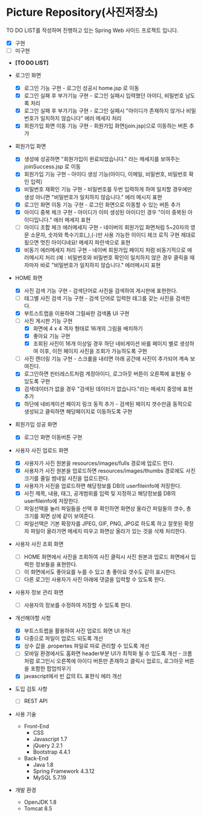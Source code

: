 # Picture Repository(사진저장소)

TO DO LIST를 작성하며 진행하고 있는 Spring Web 사이드 프로젝트 입니다.

 - [x] 구현 
 - [ ] 미구현 
 
- <b>[TO DO LIST]</b>
- 로그인 화면
    - [x]  로그인 기능 구현 - 로그인 성공시 home.jsp 로 이동
    - [x]  로그인 실패 후 부가기능 구현 - 로그인 실패시 입력했던 아이디, 비밀번호 남도록 처리
    - [x]  로그인 실패 후 부가기능 구현 - 로그인 실패시 "아이디가 존재하지 않거나 비밀번호가 일치하지 않습니다" 에러 메세지 처리
    - [x]  회원가입 화면 이동 기능 구현 - 회원가입 화면(join.jsp)으로 이동하는 버튼 추가

- 회원가입 화면
    - [x]  생성에 성공하면 "회원가입이 완료되었습니다." 라는 메세지를 보여주는 joinSuccess.jsp 로 이동
    - [x]  회원가입 기능 구현 - 아이디 생성 기능(아이디, 이메일, 비밀번호, 비밀번호 확인 입력)
    - [x]  비밀번호 재확인 기능 구현 - 비밀번호를 두번 입력하게 하여 일치할 경우에만 생성 아니면 "비밀번호가 일치하지 않습니다." 에러 메시지 표현
    - [x]  로그인 화면 이동 기능 구현 - 로그인 화면으로 이동할 수 있는 버튼 추가
    - [x]  아이디 중복 체크 구현 - 아이디가 이미 생성된 아이디인 경우 "이미 중복된 아이디입니다." 에러 메세지 표현
    - [ ]  아이디 조합 체크 에러메세지 구현 - 네이버의 회원가입 화면처럼 5~20자의 영문 소문자, 숫자와 특수기호(_),(-)만 사용 가능한 이이디 체크 로직 구현 제대로 됬으면 멋진 아이디네요! 메세지 파란색으로 표현
    - [x]  비동기 에러메세지 처리 구현 - 네이버 회원가입 페이지 처럼 비동기적으로 에러메시지 처리 (예 : 비밀번호와 비밀번호 확인이 일치하지 않은 경우 클릭을 때자마자 바로 "비밀번호가 일치하지 않습니다." 에러메시지 표현

- HOME 화면
    - [x]  사진 검색 기능 구현 - 검색단어로 사진을 검색하여 게시판에 표현한다.
    - [ ]  태그별 사진 검색 기능 구현 - 검색 단어로 입력한 태그를 갖는 사진을 검색한다.
    - [x]  부트스트랩을 이용하여 그럴싸한 검색폼 UI 구현
    - [ ]  사진 게시판 기능 구현
        - [x]  화면에 4 x 4 격자 형태로 16개의 그림을 배치하기
        - [x]  좋아요 기능 구현
        - [x]  조회된 사진이 16개 이상일 경우 하단 네비게이션 바를 페이지 별로 생성하여 이후, 이전 페이지 사진을 조회가 가능하도록 구현
    - [ ]  사진 렌더링 기능 구현 - 스크롤을 내리면 아래 공간에 사진이 추가되어 계속 보여진다.
    - [x]  로그인하면 핀터레스트처럼 계정아이디, 로그아웃 버튼이 오른쪽에 표현될 수 있도록 구현
    - [x]  검색데이터가 없을 경우 "검색된 데이터가 없습니다."라는 메세지 중앙에 표현 추가
    - [x]  하단에 네비게이션 페이지 링크 동적 추가 - 검색된 페이지 갯수만큼 동적으로 생성되고 클릭하면 해당페이지로 이동하도록 구현
- 회원가입 성공 화면
    - [x]  로그인 화면 이동버튼 구현

- 사용자 사진 업로드 화면
    - [x]  사용자가 사진 원본을 resources/images/fulls 경로에 업로드 한다.
    - [x]  사용자가 사진 원본을 업로드하면 resources/images/thumbs 경로에도 사진크기를 줄일 썸네일 사진을 업로드한다.
    - [x]  사용자가 사진을 업로드하면 해당정보를 DB의 userfileinfo에 저장한다.
    - [x]  사진 제목, 내용, 태그, 공개범위를 입력 및 지정하고 해당정보를 DB의 userfileinfo에 저장한다.
    - [ ]  파일선택을 눌러 파일들을 선택 후 확인하면 화면상 올라간 파일들의 갯수, 총 크기를 화면 상에 같이 보여준다.
    - [ ]  파일선택은 기본 확장자를 JPEG, GIF, PNG, JPG로 하도록 하고 잘못된 확장자 파일이 올라가면 메세지 띠우고 화면상 올라가 있는 것을 삭제 처리한다.
    
- 사용자 사진 조회 화면
    - [ ] HOME 화면에서 사진을 조회하여 사진 클릭시 사진 원본과 업로드 화면에서 입력한 정보들을 표현한다.
    - [ ] 이 화면에서도 좋아요를 누를 수 있고 총 좋아요 갯수도 같이 표시한다.
    - [ ] 다른 로그인 사용자가 사진 아래에 댓글을 입력할 수 있도록 한다.
    
- 사용자 정보 관리 화면
    - [ ]  사용자의 정보를 수정하여 저장할 수 있도록 한다.
    
- 개선해야할 사항
    - [x]  부트스트랩을 활용하여 사진 업로드 화면 UI 개선
    - [x]  다중으로 파일이 업로드 되도록 개선
    - [x]  상수 값을 .propertes 파일로 따로 관리할 수 있도록 개선
    - [ ]  모바일 환경에서도 홈화면 header부분 UI가 최적화 될 수 있도록 개선 - 크롬처럼 로그인시 오른쪽에 아이디 버튼만 존재하고 클릭시 업로드, 로그아웃 버튼을 포함한 팝업띄우기
    - [x]  javascript에서 빈 값의 EL 표현식 에러 개선
    
- 도입 검토 사항
    - [ ] REST API
    
- 사용 기술
    - Front-End
      - CSS
      - Javascript 1.7
      - jQuery 2.2.1
      - Bootstrap 4.4.1      
    - Back-End
      - Java 1.8
      - Spring Framework 4.3.12
      - MySQL 5.7.19

- 개발 환경
    - OpenJDK 1.8
    - Tomcat 8.5

      
